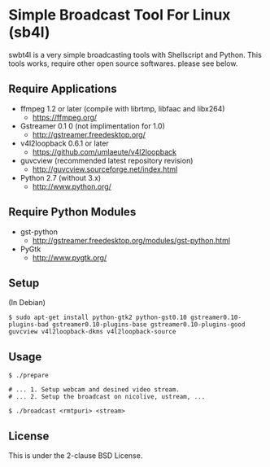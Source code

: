 <!-- vim: set noet ts=2 sts=2 sw=2 ft=markdown : -->

Simple Broadcast Tool For Linux (sb4l)
=========================================

swbt4l is a very simple broadcasting tools with Shellscript and Python.
This tools works, require other open source softwares. please see below.

Require Applications
--------------------

- ffmpeg 1.2 or later (compile with librtmp, libfaac and libx264)
  - https://ffmpeg.org/
- Gstreamer 0.1 0 (not implimentation for 1.0)
  - http://gstreamer.freedesktop.org/
- v4l2loopback 0.6.1 or later 
  - https://github.com/umlaeute/v4l2loopback
- guvcview (recommended latest repository revision)
  - http://guvcview.sourceforge.net/index.html
- Python 2.7 (without 3.x)
  - http://www.python.org/

Require Python Modules
----------------------

- gst-python
  - http://gstreamer.freedesktop.org/modules/gst-python.html
- PyGtk
  - http://www.pygtk.org/


Setup
-----

(In Debian)

	$ sudo apt-get install python-gtk2 python-gst0.10 gstreamer0.10-plugins-bad gstreamer0.10-plugins-base gstreamer0.10-plugins-good guvcview v4l2loopback-dkms v4l2loopback-source


Usage
-----

	$ ./prepare

	# ... 1. Setup webcam and desined video stream.
	# ... 2. Setup the broadcast on nicolive, ustream, ...

	$ ./broadcast <rmtpuri> <stream>

License
-------

This is under the 2-clause BSD License.

